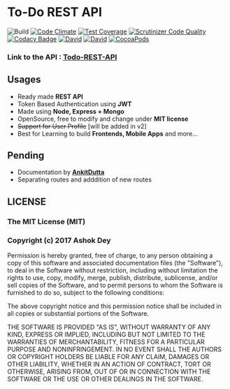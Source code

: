 # To-Do REST API
![Build](https://travis-ci.org/ashokdey/todo-rest.svg?branch=master) [![Code Climate](https://codeclimate.com/github/ashokdey/todo-rest/badges/gpa.svg)](https://codeclimate.com/github/ashokdey/todo-rest) [![Test Coverage](https://codeclimate.com/github/ashokdey/todo-rest/badges/coverage.svg)](https://codeclimate.com/github/ashokdey/todo-rest/coverage) [![Scrutinizer Code Quality](https://scrutinizer-ci.com/g/ashokdey/todo-rest/badges/quality-score.png?b=master)](https://scrutinizer-ci.com/g/ashokdey/todo-rest/?branch=master) [![Codacy Badge](https://api.codacy.com/project/badge/Grade/4fcb4c613b944aefbcea5f586e43c75e)](https://www.codacy.com/app/ashokdey/todo-rest?utm_source=github.com&amp;utm_medium=referral&amp;utm_content=ashokdey/todo-rest&amp;utm_campaign=Badge_Grade) [![David](https://img.shields.io/david/expressjs/express.svg)](https://github.com/ashokdey/todo-rest) [![David](https://img.shields.io/david/dev/expressjs/express.svg)](https://github.com/ashokdey/todo-rest) [![CocoaPods](https://img.shields.io/cocoapods/l/AFNetworking.svg)](https://github.com/ashokdey/todo-rest)

### Link to the API : [Todo-REST-API](https://ad-todo-api.herokuapp.com/)

## Usages 
- Ready made **REST API**
- Token Based Authentication using **JWT**
- Made using **Node, Express + Mongo**
- OpenSource, free to modify and change under **MIT license**
- ~~Support for User Profile~~ [will be added in v2]
- Best for Learning to build **Frontends, Mobile Apps** and more...

## Pending
- Documentation by **[AnkitDutta](https://github.com/cruxbreaker)**
- Separating routes and adddition of new routes


## LICENSE

### The MIT License (MIT)

### Copyright (c) 2017 Ashok Dey

Permission is hereby granted, free of charge, to any person obtaining a copy of this software and associated documentation files (the "Software"), to deal in the Software without restriction, including without limitation the rights to use, copy, modify, merge, publish, distribute, sublicense, and/or sell copies of the Software, and to permit persons to whom the Software is furnished to do so, subject to the following conditions:

The above copyright notice and this permission notice shall be included in all copies or substantial portions of the Software.

THE SOFTWARE IS PROVIDED "AS IS", WITHOUT WARRANTY OF ANY KIND, EXPRESS OR IMPLIED, INCLUDING BUT NOT LIMITED TO THE WARRANTIES OF MERCHANTABILITY, FITNESS FOR A PARTICULAR PURPOSE AND NONINFRINGEMENT. IN NO EVENT SHALL THE AUTHORS OR COPYRIGHT HOLDERS BE LIABLE FOR ANY CLAIM, DAMAGES OR OTHER LIABILITY, WHETHER IN AN ACTION OF CONTRACT, TORT OR OTHERWISE, ARISING FROM, OUT OF OR IN CONNECTION WITH THE SOFTWARE OR THE USE OR OTHER DEALINGS IN THE SOFTWARE.
